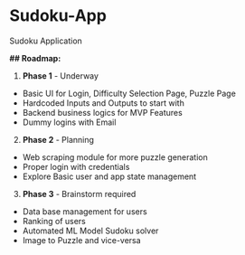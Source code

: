 # Sudoku-App
Sudoku Application

**## Roadmap:**

1. **Phase 1** - Underway
- Basic UI for Login, Difficulty Selection Page, Puzzle Page
- Hardcoded Inputs and Outputs to start with
- Backend business logics for MVP Features
- Dummy logins with Email

2. **Phase 2** - Planning
- Web scraping module for more puzzle generation
- Proper login with credentials
- Explore Basic user and app state management

3. **Phase 3** - Brainstorm required
- Data base management for users
- Ranking of users
- Automated ML Model Sudoku solver
- Image to Puzzle and vice-versa